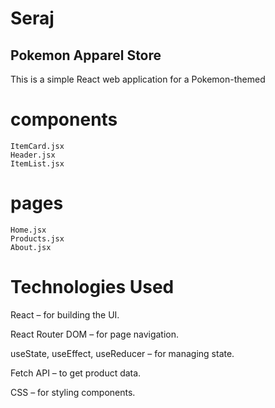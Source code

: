 
# Seraj
##  Pokemon Apparel Store
This is a simple React web application for a Pokemon-themed
# components
    ItemCard.jsx
    Header.jsx
    ItemList.jsx


# pages
    Home.jsx
    Products.jsx
    About.jsx

# Technologies Used

React – for building the UI.

React Router DOM – for page navigation.

useState, useEffect, useReducer – for managing state.

Fetch API – to get product data.

CSS – for styling components.